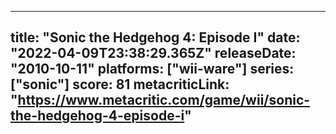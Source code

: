 
---
title: "Sonic the Hedgehog 4: Episode I"
date: "2022-04-09T23:38:29.365Z"
releaseDate: "2010-10-11"
platforms: ["wii-ware"]
series: ["sonic"]
score: 81
metacriticLink: "https://www.metacritic.com/game/wii/sonic-the-hedgehog-4-episode-i"
---
